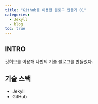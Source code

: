 ```yaml
---
title: "Github를 이용한 블로그 만들기 01"
categories:
  - Jekyll
  - blog
toc: true
---
```


## INTRO
깃허브를 이용해 나만의 기술 블로그를 만들었다.

## 기술 스택
- Jekyll
- GitHub

